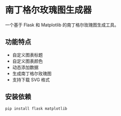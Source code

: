 # 南丁格尔玫瑰图生成器

一个基于 Flask 和 Matplotlib 的南丁格尔玫瑰图生成工具。

## 功能特点

- 自定义图表标题
- 自定义图表颜色
- 动态添加数据
- 生成南丁格尔玫瑰图
- 支持下载 SVG 格式

## 安装依赖

```bash
pip install flask matplotlib